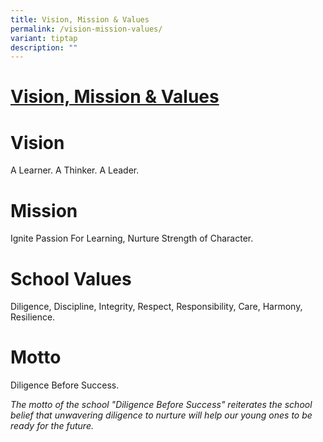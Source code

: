 ```yaml
---
title: Vision, Mission & Values
permalink: /vision-mission-values/
variant: tiptap
description: ""
---
```

<h1><strong><u>Vision, Mission &amp; Values</u></strong></h1>
<h1><strong>Vision</strong></h1>
<p>A Learner. A Thinker. A Leader.</p>
<h1><strong>Mission</strong></h1>
<p>Ignite Passion For Learning, Nurture Strength of Character.</p>
<h1><strong>School Values</strong></h1>
<p>Diligence, Discipline, Integrity, Respect, Responsibility, Care, Harmony,
Resilience.</p>
<h1><strong>Motto</strong></h1>
<p>Diligence Before Success.</p>
<p><em>The motto of the school "Diligence Before Success" reiterates the school belief that unwavering diligence to nurture will help our young ones to be ready for the future. &nbsp;</em>
</p>